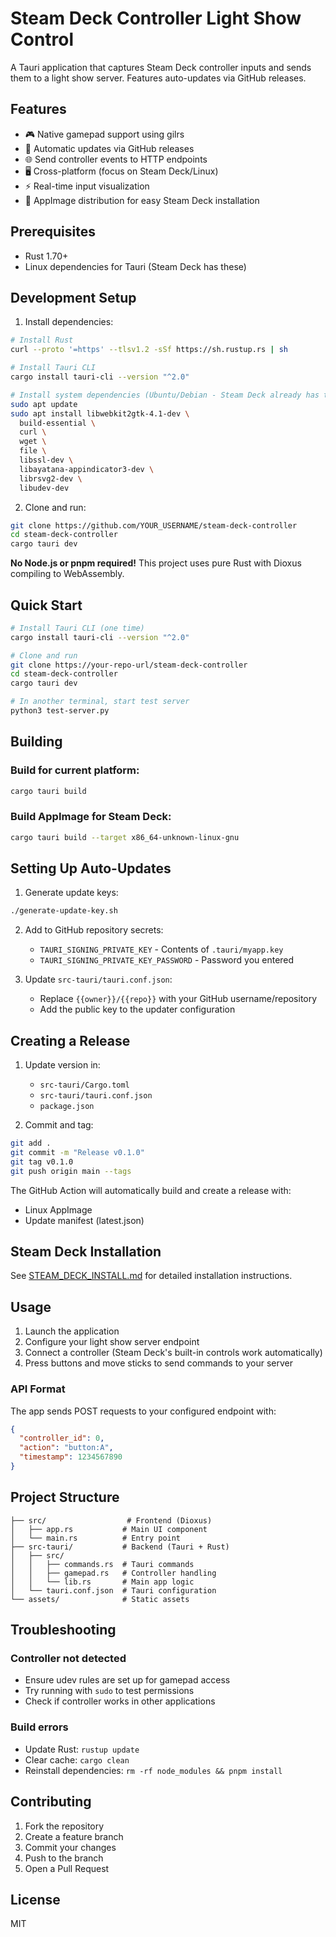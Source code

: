 # Steam Deck Controller Light Show Control

A Tauri application that captures Steam Deck controller inputs and sends them to a light show server. Features auto-updates via GitHub releases.

## Features

- 🎮 Native gamepad support using gilrs
- 🔄 Automatic updates via GitHub releases  
- 🌐 Send controller events to HTTP endpoints
- 🖥️ Cross-platform (focus on Steam Deck/Linux)
- ⚡ Real-time input visualization
- 🎯 AppImage distribution for easy Steam Deck installation

## Prerequisites

- Rust 1.70+
- Linux dependencies for Tauri (Steam Deck has these)

## Development Setup

1. Install dependencies:
```bash
# Install Rust
curl --proto '=https' --tlsv1.2 -sSf https://sh.rustup.rs | sh

# Install Tauri CLI
cargo install tauri-cli --version "^2.0"

# Install system dependencies (Ubuntu/Debian - Steam Deck already has these)
sudo apt update
sudo apt install libwebkit2gtk-4.1-dev \
  build-essential \
  curl \
  wget \
  file \
  libssl-dev \
  libayatana-appindicator3-dev \
  librsvg2-dev \
  libudev-dev
```

2. Clone and run:
```bash
git clone https://github.com/YOUR_USERNAME/steam-deck-controller
cd steam-deck-controller
cargo tauri dev
```

**No Node.js or pnpm required!** This project uses pure Rust with Dioxus compiling to WebAssembly.

## Quick Start

```bash
# Install Tauri CLI (one time)
cargo install tauri-cli --version "^2.0"

# Clone and run
git clone https://your-repo-url/steam-deck-controller
cd steam-deck-controller
cargo tauri dev

# In another terminal, start test server
python3 test-server.py
```

## Building

### Build for current platform:
```bash
cargo tauri build
```

### Build AppImage for Steam Deck:
```bash
cargo tauri build --target x86_64-unknown-linux-gnu
```

## Setting Up Auto-Updates

1. Generate update keys:
```bash
./generate-update-key.sh
```

2. Add to GitHub repository secrets:
   - `TAURI_SIGNING_PRIVATE_KEY` - Contents of `.tauri/myapp.key`
   - `TAURI_SIGNING_PRIVATE_KEY_PASSWORD` - Password you entered

3. Update `src-tauri/tauri.conf.json`:
   - Replace `{{owner}}/{{repo}}` with your GitHub username/repository
   - Add the public key to the updater configuration

## Creating a Release

1. Update version in:
   - `src-tauri/Cargo.toml`
   - `src-tauri/tauri.conf.json`
   - `package.json`

2. Commit and tag:
```bash
git add .
git commit -m "Release v0.1.0"
git tag v0.1.0
git push origin main --tags
```

The GitHub Action will automatically build and create a release with:
- Linux AppImage
- Update manifest (latest.json)

## Steam Deck Installation

See [STEAM_DECK_INSTALL.md](STEAM_DECK_INSTALL.md) for detailed installation instructions.

## Usage

1. Launch the application
2. Configure your light show server endpoint
3. Connect a controller (Steam Deck's built-in controls work automatically)
4. Press buttons and move sticks to send commands to your server

### API Format

The app sends POST requests to your configured endpoint with:
```json
{
  "controller_id": 0,
  "action": "button:A",
  "timestamp": 1234567890
}
```

## Project Structure

```
├── src/                  # Frontend (Dioxus)
│   ├── app.rs           # Main UI component
│   └── main.rs          # Entry point
├── src-tauri/           # Backend (Tauri + Rust)
│   ├── src/
│   │   ├── commands.rs  # Tauri commands
│   │   ├── gamepad.rs   # Controller handling
│   │   └── lib.rs       # Main app logic
│   └── tauri.conf.json  # Tauri configuration
└── assets/              # Static assets
```

## Troubleshooting

### Controller not detected
- Ensure udev rules are set up for gamepad access
- Try running with `sudo` to test permissions
- Check if controller works in other applications

### Build errors
- Update Rust: `rustup update`
- Clear cache: `cargo clean`
- Reinstall dependencies: `rm -rf node_modules && pnpm install`

## Contributing

1. Fork the repository
2. Create a feature branch
3. Commit your changes
4. Push to the branch
5. Open a Pull Request

## License

MIT